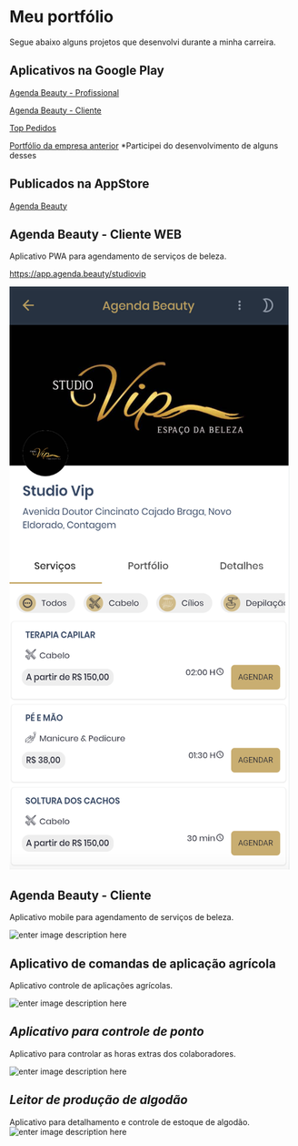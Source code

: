 # Meu portfólio 


Segue abaixo alguns projetos que desenvolvi durante a minha carreira.




## Aplicativos na Google Play

[Agenda Beauty - Profissional](https://play.google.com/store/apps/details?id=br.com.agendabeauty.profissional)

[Agenda Beauty - Cliente](https://play.google.com/store/apps/details?id=br.com.agendabeauty)

[Top Pedidos](https://play.google.com/store/apps/details?id=br.inf.topsoft.tspedidos)

[Portfólio da empresa anterior](https://play.google.com/store/apps/developer?id=Top%20Soft%20Inform%C3%A1tica)
*Participei do desenvolvimento de alguns desses

## Publicados na AppStore
[Agenda Beauty](https://apps.apple.com/br/developer/fernando-santos/id1528904641)









## **Agenda Beauty - Cliente WEB**

Aplicativo PWA para agendamento de serviços de beleza.

https://app.agenda.beauty/studiovip

![enter image description here](https://github.com/weslleyhsantana/portfolio/blob/main/projetos/ab-web-cliente.png?raw=true)




## **Agenda Beauty - Cliente**

Aplicativo mobile para agendamento de serviços de beleza.

![enter image description here](https://github.com/weslleyhsantana/portfolio/blob/1b4e1eaa1c3f312048a8c34bd7b8f3bfd1e53f60/projetos/ab-cliente.gif?raw=true)

## **Aplicativo de comandas de aplicação agrícola**

Aplicativo controle de aplicações agrícolas.

![enter image description here](https://github.com/weslleyhsantana/portfolio/blob/main/projetos/comandas.gif?raw=true)


## ***Aplicativo para controle de ponto***

Aplicativo para controlar as horas extras dos colaboradores.

![enter image description here](https://github.com/weslleyhsantana/portfolio/blob/main/projetos/ponto.gif?raw=true)

## ***Leitor de produção de algodão***

 
Aplicativo para detalhamento e controle de estoque de algodão.
![enter image description here](https://github.com/weslleyhsantana/portfolio/blob/main/projetos/leitor-de-fardinho.gif?raw=true)

